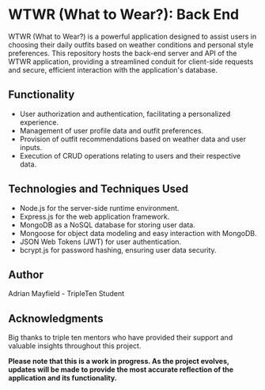 # WTWR (What to Wear?): Back End

WTWR (What to Wear?) is a powerful application designed to assist users in choosing their daily outfits based on weather conditions and personal style preferences. This repository hosts the back-end server and API of the WTWR application, providing a streamlined conduit for client-side requests and secure, efficient interaction with the application's database.


## Functionality

- User authorization and authentication, facilitating a personalized experience.
- Management of user profile data and outfit preferences.
- Provision of outfit recommendations based on weather data and user inputs.
- Execution of CRUD operations relating to users and their respective data.

## Technologies and Techniques Used

- Node.js for the server-side runtime environment.
- Express.js for the web application framework.
- MongoDB as a NoSQL database for storing user data.
- Mongoose for object data modeling and easy interaction with MongoDB.
- JSON Web Tokens (JWT) for user authentication.
- bcrypt.js for password hashing, ensuring user data security.

## Author

Adrian Mayfield - TripleTen Student

## Acknowledgments

Big thanks to triple ten mentors who have provided their support and valuable insights throughout this project.

**Please note that this is a work in progress. As the project evolves, updates will be made to provide the most accurate reflection of the application and its functionality.**
